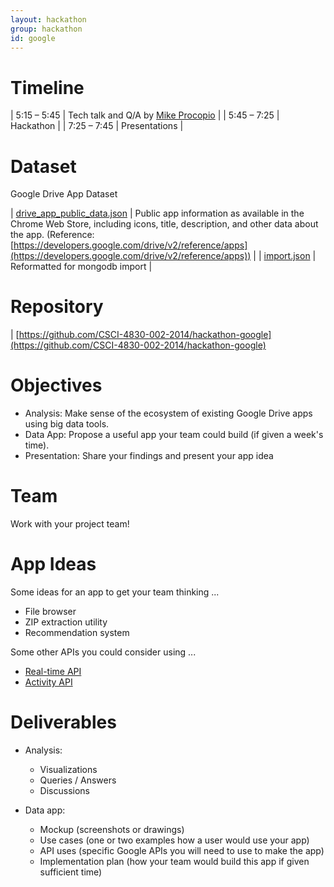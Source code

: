 ```yaml
---
layout: hackathon
group: hackathon
id: google
---
```


# Timeline

| 5:15 – 5:45 | Tech talk and Q/A by [Mike Procopio](http://www.mikeprocopio.com) |
| 5:45 – 7:25 | Hackathon |
| 7:25 – 7:45 | Presentations |

# Dataset

Google Drive App Dataset

| [drive_app_public_data.json](drive_app_public_data.json) | Public app information as available in the Chrome Web Store, including icons, title, description, and other data about the app. (Reference: [https://developers.google.com/drive/v2/reference/apps](https://developers.google.com/drive/v2/reference/apps)) |
| [import.json](import.json) | Reformatted for mongodb import |

# Repository

| [https://github.com/CSCI-4830-002-2014/hackathon-google](https://github.com/CSCI-4830-002-2014/hackathon-google) 

# Objectives

* Analysis: Make sense of the ecosystem of existing Google Drive apps using big data tools.
* Data App: Propose a useful app your team could build (if given a week's time).
* Presentation: Share your findings and present your app idea

# Team

Work with your project team!

# App Ideas

Some ideas for an app to get your team thinking ...

* File browser
* ZIP extraction utility
* Recommendation system

Some other APIs you could consider using ...

* [Real-time API](https://developers.google.com/drive/realtime/)
* [Activity API](https://developers.google.com/google-apps/activity/)

# Deliverables

* Analysis:
	* Visualizations
	* Queries / Answers
	* Discussions

* Data app:
	* Mockup (screenshots or drawings)
	* Use cases (one or two examples how a user would use your app)
	* API uses (specific Google APIs you will need to use to make the app)
	* Implementation plan (how your team would build this app if given sufficient time)
